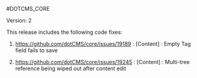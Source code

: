 #DOTCMS_CORE

Version: 2


This release includes the following code fixes:

1. https://github.com/dotCMS/core/issues/19189 : [Content] : Empty Tag field fails to save

2. https://github.com/dotCMS/core/issues/19245 : [Content] : Multi-tree reference being wiped out after content edit